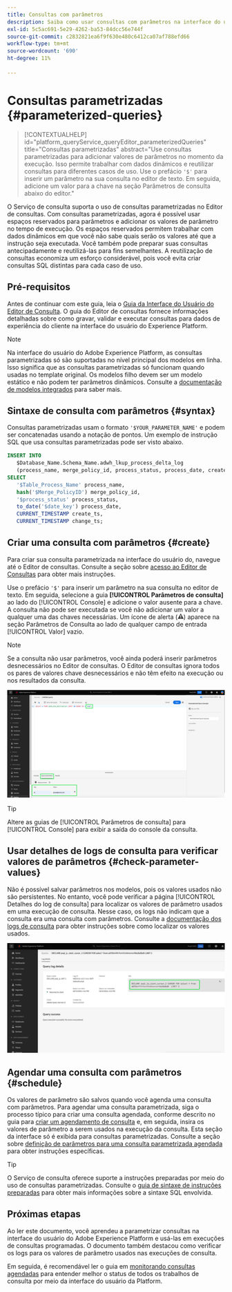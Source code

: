 ```yaml
---
title: Consultas com parâmetros
description: Saiba como usar consultas com parâmetros na interface do usuário do Adobe Experience Platform.
exl-id: 5c5ac691-5e29-4262-ba53-84dcc56e744f
source-git-commit: c2832821ea6f9f630e480c6412ca07af788efd66
workflow-type: tm+mt
source-wordcount: '690'
ht-degree: 11%

---
```


# Consultas parametrizadas {#parameterized-queries}

>[!CONTEXTUALHELP]
>id="platform_queryService_queryEditor_parameterizedQueries"
>title="Consultas parametrizadas"
>abstract="Use consultas parametrizadas para adicionar valores de parâmetros no momento da execução. Isso permite trabalhar com dados dinâmicos e reutilizar consultas para diferentes casos de uso. Use o prefácio `'$'` para inserir um parâmetro na sua consulta no editor de texto. Em seguida, adicione um valor para a chave na seção Parâmetros de consulta abaixo do editor."

O Serviço de consulta suporta o uso de consultas parametrizadas no Editor de consultas. Com consultas parametrizadas, agora é possível usar espaços reservados para parâmetros e adicionar os valores de parâmetro no tempo de execução. Os espaços reservados permitem trabalhar com dados dinâmicos em que você não sabe quais serão os valores até que a instrução seja executada. Você também pode preparar suas consultas antecipadamente e reutilizá-las para fins semelhantes. A reutilização de consultas economiza um esforço considerável, pois você evita criar consultas SQL distintas para cada caso de uso.

## Pré-requisitos

Antes de continuar com este guia, leia o [Guia da Interface do Usuário do Editor de Consulta](./user-guide.md). O guia do Editor de consultas fornece informações detalhadas sobre como gravar, validar e executar consultas para dados de experiência do cliente na interface do usuário do Experience Platform.

>[!NOTE]
>
>Na interface do usuário do Adobe Experience Platform, as consultas parametrizadas só são suportadas no nível principal dos modelos em linha. Isso significa que as consultas parametrizadas só funcionam quando usadas no template original. Os modelos filho devem ser um modelo estático e não podem ter parâmetros dinâmicos. Consulte a [documentação de modelos integrados](../key-concepts/inline-templates.md) para saber mais.

## Sintaxe de consulta com parâmetros {#syntax}

Consultas parametrizadas usam o formato `'$YOUR_PARAMETER_NAME'` e podem ser concatenadas usando a notação de pontos. Um exemplo de instrução SQL que usa consultas parametrizadas pode ser visto abaixo.

```sql
INSERT INTO
   $Database_Name.Schema_Name.adwh_lkup_process_delta_log
   (process_name, merge_policy_id, process_status, process_date, create_ts, change_ts)
SELECT
   '$Table_Process_Name' process_name,
   hash('$Merge_PolicyID') merge_policy_id,
   '$process_status' process_status,
   to_date('$date_key') process_date,
   CURRENT_TIMESTAMP create_ts,
   CURRENT_TIMESTAMP change_ts;
```

## Criar uma consulta com parâmetros {#create}

Para criar sua consulta parametrizada na interface do usuário do, navegue até o Editor de consultas. Consulte a seção sobre [acesso ao Editor de Consultas](./user-guide.md#accessing-query-editor) para obter mais instruções.

Use o prefácio `'$'` para inserir um parâmetro na sua consulta no editor de texto. Em seguida, selecione a guia **[!UICONTROL Parâmetros de consulta]** ao lado do [!UICONTROL Console] e adicione o valor ausente para a chave. A consulta não pode ser executada se você não adicionar um valor a qualquer uma das chaves necessárias. Um ícone de alerta (![Um ícone de alerta.](/help/images/icons/alert.png)) aparece na seção Parâmetros de Consulta ao lado de qualquer campo de entrada [!UICONTROL Valor] vazio.

>[!NOTE]
>
>Se a consulta não usar parâmetros, você ainda poderá inserir parâmetros desnecessários no Editor de consultas. O Editor de consultas ignora todos os pares de valores chave desnecessários e não têm efeito na execução ou nos resultados da consulta.

![O Editor de Consultas com uma consulta parametrizada e a seção Parâmetros de consulta realçada.](../images/ui/parameterized-queries/parameterized-query.png)

>[!TIP]
>
>Altere as guias de [!UICONTROL Parâmetros de consulta] para [!UICONTROL Console] para exibir a saída do console da consulta.

## Usar detalhes de logs de consulta para verificar valores de parâmetros {#check-parameter-values}

Não é possível salvar parâmetros nos modelos, pois os valores usados não são persistentes. No entanto, você pode verificar a página [!UICONTROL Detalhes do log de consulta] para localizar os valores de parâmetro usados em uma execução de consulta. Nesse caso, os logs não indicam que a consulta era uma consulta com parâmetros. Consulte a [documentação dos logs de consulta](./query-logs.md) para obter instruções sobre como localizar os valores usados.

![A exibição dos logs de consulta com o SQL de uma consulta com parâmetros realçada na seção de detalhes.](../images/ui/parameterized-queries/parameterized-query-logs.png)

<!-- improve screenshot above ^ I am waiting for a scheduled run to complete -->

## Agendar uma consulta com parâmetros {#schedule}

Os valores de parâmetro são salvos quando você agenda uma consulta com parâmetros. Para agendar uma consulta parametrizada, siga o processo típico para criar uma consulta agendada, conforme descrito no guia para [criar um agendamento de consulta](./query-schedules.md#create-schedule) e, em seguida, insira os valores de parâmetro a serem usados na execução da consulta. Esta seção da interface só é exibida para consultas parametrizadas. Consulte a seção sobre [definição de parâmetros para uma consulta parametrizada agendada](./query-schedules.md#set-parameters) para obter instruções específicas.

>[!TIP]
>
>O Serviço de consulta oferece suporte a instruções preparadas por meio do uso de consultas parametrizadas. Consulte o [guia de sintaxe de instruções preparadas](../sql/prepared-statements.md) para obter mais informações sobre a sintaxe SQL envolvida.

## Próximas etapas

Ao ler este documento, você aprendeu a parametrizar consultas na interface do usuário do Adobe Experience Platform e usá-las em execuções de consultas programadas. O documento também destacou como verificar os logs para os valores de parâmetro usados nas execuções de consulta.

Em seguida, é recomendável ler o guia em [monitorando consultas agendadas](./monitor-queries.md) para entender melhor o status de todos os trabalhos de consulta por meio da interface do usuário da Platform.
